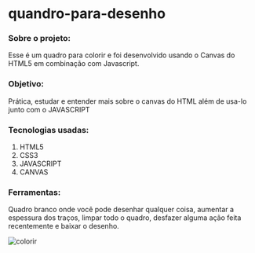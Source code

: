 # quandro-para-desenho

<h3>Sobre o projeto: </h3>
<p>Esse é um quadro para colorir e foi desenvolvido usando o Canvas do HTML5 em combinação com Javascript.</p>

<h3>Objetivo: </h3>
<p>Prática, estudar e entender mais sobre o canvas do HTML além de usa-lo junto com o JAVASCRIPT</p>

<h3>Tecnologias usadas: </h3>
<ol>
  <li>HTML5</li>
  <li>CSS3</li>
  <li>JAVASCRIPT</li>
  <li>CANVAS</li>
</ol>




<h3>Ferramentas: </h3>
<p>Quadro branco onde você pode desenhar qualquer coisa, aumentar a espessura dos traços, limpar todo o quadro, desfazer alguma ação feita recentemente e baixar o desenho.</p>


![colorir](https://user-images.githubusercontent.com/65027607/190799835-5e577921-b7de-4595-9179-6322395d6537.png)
